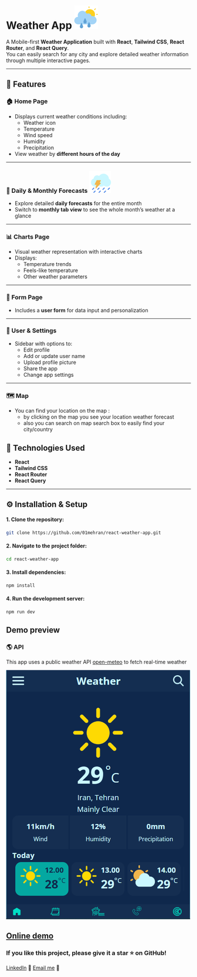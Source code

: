 # Weather App ![cloudy icon](/src/assets/images/dashboardCloudy.svg)

A Mobile-first **Weather Application** built with **React**, **Tailwind CSS**, **React Router**, and **React Query**.  
You can easily search for any city and explore detailed weather information through multiple interactive pages.

---

## 🚀 Features

### 🏠 Home Page

- Displays current weather conditions including:
  - Weather icon
  - Temperature
  - Wind speed
  - Humidity
  - Precipitation
- View weather by **different hours of the day**

---

### 📅 Daily & Monthly Forecasts ![](/src/assets/images/cloudy-4.svg)

- Explore detailed **daily forecasts** for the entire month
- Switch to **monthly tab view** to see the whole month’s weather at a glance

---

### 📊 Charts Page

- Visual weather representation with interactive charts
- Displays:
  - Temperature trends
  - Feels-like temperature
  - Other weather parameters

---

### 📝 Form Page

- Includes a **user form** for data input and personalization

---

### 👤 User & Settings

- Sidebar with options to:
  - Edit profile
  - Add or update user name
  - Upload profile picture
  - Share the app
  - Change app settings

---

### 🗺 Map

- You can find your location on the map :
  - by clicking on the map you see your location weather forecast
  - also you can search on map search box to easily find your city/country

## 🧰 Technologies Used

- **React**
- **Tailwind CSS**
- **React Router**
- **React Query**

---

## ⚙️ Installation & Setup

#### 1. Clone the repository:

```bash
git clone https://github.com/01mehran/react-weather-app.git
```

#### 2. Navigate to the project folder:

```bash
cd react-weather-app
```

#### 3. Install dependencies:

```bash
npm install
```

#### 4. Run the development server:

```bash
npm run dev
```

## Demo preview

### 🌎 API

This app uses a public weather API [open-meteo](https://open-meteo.com/en/docs) to fetch real-time weather

![demo image](/public/output.png)

## [Online demo](https://react-weather-app-vert-two.vercel.app/)

### If you like this project, please give it a star ⭐️ on GitHub!

[LinkedIn](https://www.linkedin.com/in/mehrandev7) 💼
[Email me](mailto:mehranmohamadi1311@gmail.com) 📧
